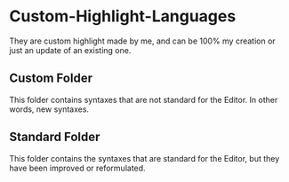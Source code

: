 # Custom-Highlight-Languages
They are custom highlight made by me, and can be 100% my creation or just an update of an existing one.

## Custom Folder
This folder contains syntaxes that are not standard for the Editor. In other words, new syntaxes.

## Standard Folder
This folder contains the syntaxes that are standard for the Editor, but they have been improved or reformulated.